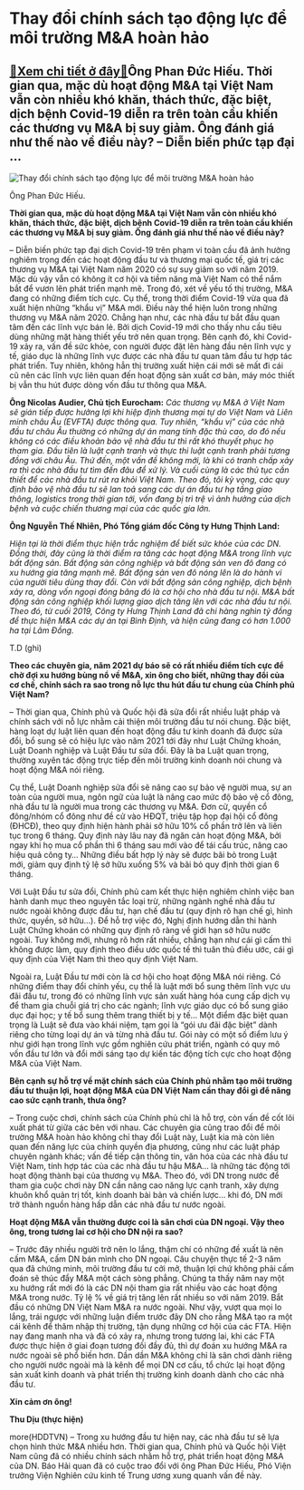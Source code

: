 Thay đổi chính sách tạo động lực để môi trường M&A hoàn hảo
===========================================================

[:gift:Xem chi tiết ở đây:gift:](https://hddtvn.com/thay-doi-chinh-sach-tao-dong-luc-de-moi-truong-ma-hoan-hao/)Ông Phan Đức Hiếu. Thời gian qua, mặc dù hoạt động M&A tại Việt Nam vẫn còn nhiều khó khăn, thách thức, đặc biệt, dịch bệnh Covid-19 diễn ra trên toàn cầu khiến các thương vụ M&A bị suy giảm. Ông đánh giá như thế nào về điều này? – Diễn biến phức tạp đại …
----------------------------------------------------------------------------------------------------------------------------------------------------------------------------------------------------------------------------------------------------------------





![Thay đổi chính sách tạo động lực để môi trường M&A hoàn hảo](https://hddtvn.com/wp-content/uploads/2021/01/4023_13-_3459_Ong_Phan_Duc_Hieu.jpg "Thay đổi chính sách tạo động lực để môi trường M&A hoàn hảo")


Ông Phan Đức Hiếu.



**Thời gian qua, mặc dù hoạt động M&A tại Việt Nam vẫn còn nhiều khó khăn, thách thức, đặc biệt, dịch bệnh Covid-19 diễn ra trên toàn cầu khiến các thương vụ M&A bị suy giảm. Ông đánh giá như thế nào về điều này?**


– Diễn biến phức tạp đại dịch Covid-19 trên phạm vi toàn cầu đã ảnh hưởng nghiêm trọng đến các hoạt động đầu tư và thương mại quốc tế, giá trị các thương vụ M&A tại Việt Nam năm 2020 có sự suy giảm so với năm 2019. Mặc dù vậy vẫn có không ít cơ hội và tiềm năng mà Việt Nam có thể nắm bắt để vươn lên phát triển mạnh mẽ. Trong đó, xét về yếu tố thị trường, M&A đang có những điểm tích cực. Cụ thể, trong thời điểm Covid-19 vừa qua đã xuất hiện những “khẩu vị” M&A mới. Điều này thể hiện luôn trong những thương vụ M&A năm 2020. Chẳng hạn như, các nhà đầu tư bắt đầu quan tâm đến các lĩnh vực bán lẻ. Bởi dịch Covid-19 mới cho thấy nhu cầu tiêu dùng những mặt hàng thiết yếu trở nên quan trọng. Bên cạnh đó, khi Covid-19 xảy ra, vấn đề sức khỏe, con người được đặt lên hàng đầu nên lĩnh vực y tế, giáo dục là những lĩnh vực được các nhà đầu tư quan tâm đầu tư hợp tác phát triển. Tuy nhiên, không hẳn thị trường xuất hiện cái mới sẽ mất đi cái cũ nên các lĩnh vực liên quan đến hoạt động sản xuất cơ bản, máy móc thiết bị vẫn thu hút được dòng vốn đầu tư thông qua M&A.





**Ông Nicolas Audier, Chủ tịch Eurocham:** 
*Các thương vụ M&A ở Việt Nam sẽ gián tiếp được hưởng lợi khi hiệp định thương mại tự do Việt Nam và Liên minh châu Âu (EVFTA) được thông qua. Tuy nhiên, “khẩu vị” của các nhà đầu tư châu Âu thường có những dự án mang tính đặc thù cao, do đó nếu không có các điều khoản bảo vệ nhà đầu tư thì rất khó thuyết phục họ tham gia. Đầu tiên là luật cạnh tranh và thực thi luật cạnh tranh phải tương đồng với châu Âu. Thứ đến, một vấn đề không mới, là khi có tranh chấp xảy ra thì các nhà đầu tư tìm đến đâu để xử lý. Và cuối cùng là các thủ tục cần thiết để các nhà đầu tư rút ra khỏi Việt Nam. Theo đó, tôi kỳ vọng, các quy định bảo vệ nhà đầu tư sẽ lan toả sang các dự án đầu tư hạ tầng giao thông, logistics trong thời gian tới, vốn đang bị trì trệ vì ảnh hưởng của dịch bệnh và cuộc chiến thương mại của các quốc gia lớn.*


**Ông Nguyễn Thế Nhiên, Phó Tổng giám đốc Công ty Hưng Thịnh Land:**


*Hiện tại là thời điểm thực hiện trắc nghiệm để biết sức khỏe của các DN. Đồng thời, đây cũng là thời điểm ra tăng các hoạt động M&A trong lĩnh vực bất động sản. Bất động sản công nghiệp và bất động sản ven đô đang có xu hướng gia tăng mạnh mẽ. Bất động sản ven đô nóng lên là do hành vi của người tiêu dùng thay đổi. Còn với bất động sản công nghiệp, dịch bệnh xảy ra, dòng vốn ngoại đóng băng đó là cơ hội cho nhà đầu tư nội. M&A bất động sản công nghiệp khối lượng giao dịch tăng lên với các nhà đầu tư nội. Theo đó, từ cuối 2019, Công ty Hưng Thịnh Land đã chi hàng nghìn tỷ đồng để thực hiện M&A các dự án tại Bình Định, và hiện cũng đang có hơn 1.000 ha tại Lâm Đồng.*


T.D (ghi)






**Theo các chuyên gia, năm 2021 dự báo sẽ có rất nhiều điểm tích cực để chờ đợi xu hướng bùng nổ về M&A, xin ông cho biết, những thay đổi của cơ chế, chính sách ra sao trong nỗ lực thu hút đầu tư chung của Chính phủ Việt Nam?**


– Thời gian qua, Chính phủ và Quốc hội đã sửa đổi rất nhiều luật pháp và chính sách với nỗ lực nhằm cải thiện môi trường đầu tư nói chung. Đặc biệt, hàng loạt dự luật liên quan đến hoạt động đầu tư kinh doanh đã được sửa đổi, bổ sung sẽ có hiệu lực vào năm 2021 tới đây như Luật Chứng khoán, Luật Doanh nghiệp và Luật Đầu tư sửa đổi. Đây là ba Luật quan trọng, thường xuyên tác động trực tiếp đến môi trường kinh doanh nói chung và hoạt động M&A nói riêng.


Cụ thể, Luật Doanh nghiệp sửa đổi sẽ nâng cao sự bảo vệ người mua, sự an toàn của người mua, ngôn ngữ của luật là nâng cao mức độ bảo vệ cổ đông, nhà đầu tư là người mua trong các thương vụ M&A. Đơn cử, quyền cổ đông/nhóm cổ đông như đề cử vào HĐQT, triệu tập họp đại hội cổ đông (ĐHCĐ), theo quy định hiện hành phải sở hữu 10% cổ phần trở lên và liên tục trong 6 tháng. Quy định này lâu nay đã ngăn cản hoạt động M&A, bởi ngay khi họ mua cổ phần thì 6 tháng sau mới vào để tái cấu trúc, nâng cao hiệu quả công ty… Những điều bất hợp lý này sẽ được bãi bỏ trong Luật mới, giảm quy định tỷ lệ sở hữu xuống 5% và bãi bỏ quy định thời gian 6 tháng.


Với Luật Đầu tư sửa đổi, Chính phủ cam kết thực hiện nghiêm chỉnh việc ban hành danh mục theo nguyên tắc loại trừ, những ngành nghề nhà đầu tư nước ngoài không được đầu tư, hạn chế đầu tư (quy định rõ hạn chế gì, hình thức, quyền, sở hữu…). Để hỗ trợ việc đó, Nghị định hướng dẫn thi hành Luật Chứng khoán có những quy định rõ ràng về giới hạn sở hữu nước ngoài. Tuy không mới, nhưng rõ hơn rất nhiều, chẳng hạn như cái gì cấm thì không được làm, quy định theo điều ước quốc tế thì tuân thủ điều ước, cái gì quy định của Việt Nam thì theo quy định Việt Nam.


Ngoài ra, Luật Đầu tư mới còn là cơ hội cho hoạt động M&A nói riêng. Có những điểm thay đổi chính yếu, cụ thể là luật mới bổ sung thêm lĩnh vực ưu đãi đầu tư, trong đó có những lĩnh vực sản xuất hàng hóa cung cấp dịch vụ để tham gia chuỗi giá trị cho các ngành; lĩnh vực giáo dục có bổ sung giáo dục đại học; y tế bổ sung thêm trang thiết bị y tế… Một điểm đặc biệt quan trọng là Luật sẽ đưa vào khái niệm, tạm gọi là “gói ưu đãi đặc biệt” dành riêng cho từng loại dự án và từng nhà đầu tư. Gói này có một số điểm lưu ý như giới hạn trong lĩnh vực gồm nghiên cứu phát triển, ngành có quy mô vốn đầu tư lớn và đổi mới sáng tạo dự kiến tác động tích cực cho hoạt động M&A của Việt Nam.


**Bên cạnh sự hỗ trợ về mặt chính sách của Chính phủ nhằm tạo môi trường đầu tư thuận lợi, hoạt động M&A của DN Việt Nam cần thay đổi gì để nâng cao sức cạnh tranh, thưa ông?**


– Trong cuộc chơi, chính sách của Chính phủ chỉ là hỗ trợ, còn vấn đề cốt lõi xuất phát từ giữa các bên với nhau. Các chuyên gia cũng trao đổi để môi trường M&A hoàn hảo không chỉ thay đổi Luật này, Luật kia mà còn liên quan đến năng lực của chính quyền địa phương, cũng như các luật pháp chuyên ngành khác; vấn đề tiếp cận thông tin, văn hóa của các nhà đầu tư Việt Nam, tính hợp tác của các nhà đầu tư hậu M&A… là những tác động tới hoạt động thành bại của thương vụ M&A. Theo đó, với DN trong nước để tham gia cuộc chơi này DN cần nâng cao năng lực cạnh tranh, xây dựng khuôn khổ quản trị tốt, kinh doanh bài bản và chiến lược… khi đó, DN mới trở thành nguồn hàng hấp dẫn các nhà đầu tư nước ngoài.


**Hoạt động M&A vẫn thường được coi là sân chơi của DN ngoại. Vậy theo ông, trong tương lai cơ hội cho DN nội ra sao?**


– Trước đây nhiều người trở nên lo lắng, thậm chí có những đề xuất là nên cấm M&A, cấm DN bán mình cho DN ngoại. Câu chuyện thực tế 2-3 năm qua đã chứng minh, môi trường đầu tư cởi mở, thuận lợi chứ không phải cấm đoán sẽ thúc đẩy M&A một cách sòng phẳng. Chúng ta thấy năm nay một xu hướng rất mới đó là các DN nội tham gia rất nhiều vào các hoạt động M&A trong nước. Tỷ lệ % về giá trị tăng lên rất nhiều so với năm 2019. Bắt đầu có những DN Việt Nam M&A ra nước ngoài. Như vậy, vượt qua mọi lo lắng, trái ngược với những luận điểm trước đây DN cho rằng M&A tạo ra một cái kênh để thâm nhập thị trường, tận dụng những cơ hội của các FTA. Hiện nay đang manh nha và đã có xảy ra, nhưng trong tương lai, khi các FTA được thực hiện ở giai đoạn tương đối đầy đủ, thì dự đoán xu hướng M&A ra nước ngoài sẽ phổ biến hơn. Dần dần M&A không chỉ là sân chơi dành riêng cho người nước ngoài mà là kênh để mọi DN cơ cấu, tổ chức lại hoạt động sản xuất kinh doanh và phát triển thị trường kinh doanh dành cho các nhà đầu tư.


**Xin cảm ơn ông!**




**Thu Dịu (thực hiện)**



more(HDDTVN) – Trong xu hướng đầu tư hiện nay, các nhà đầu tư sẽ lựa chọn hình thức M&A nhiều hơn. Thời gian qua, Chính phủ và Quốc hội Việt Nam cũng đã có nhiều chính sách nhằm hỗ trợ, phát triển hoạt động M&A của DN. Báo Hải quan đã có cuộc trao đổi với ông Phan Đức Hiếu, Phó Viện trưởng Viện Nghiên cứu kinh tế Trung ương xung quanh vấn đề này.

